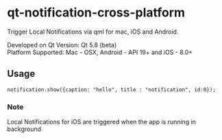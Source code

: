 # qt-notification-cross-platform
Trigger Local Notifications via qml for mac, iOS and Android. 

Developed on Qt Version: Qt 5.8 (beta) <br>
Platform Supported: 
Mac - OSX, Android - API 19+ and iOS - 8.0+

## Usage
```
notification.show({caption: "hello", title : "notification", id:0});
```

### Note
Local Notifications for iOS are triggered when the app is running in background

